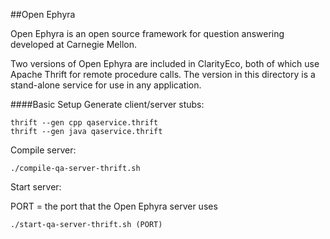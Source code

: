 ##Open Ephyra

Open Ephyra is an open source framework for question answering
developed at Carnegie Mellon.

Two versions of Open Ephyra are included in ClarityEco, both of which use
Apache Thrift for remote procedure calls. The version in this directory
is a stand-alone service for use in any application.

####Basic Setup
Generate client/server stubs:

```
thrift --gen cpp qaservice.thrift
thrift --gen java qaservice.thrift
```

Compile server:

`./compile-qa-server-thrift.sh`

Start server:

PORT = the port that the Open Ephyra server uses

`./start-qa-server-thrift.sh (PORT)`
